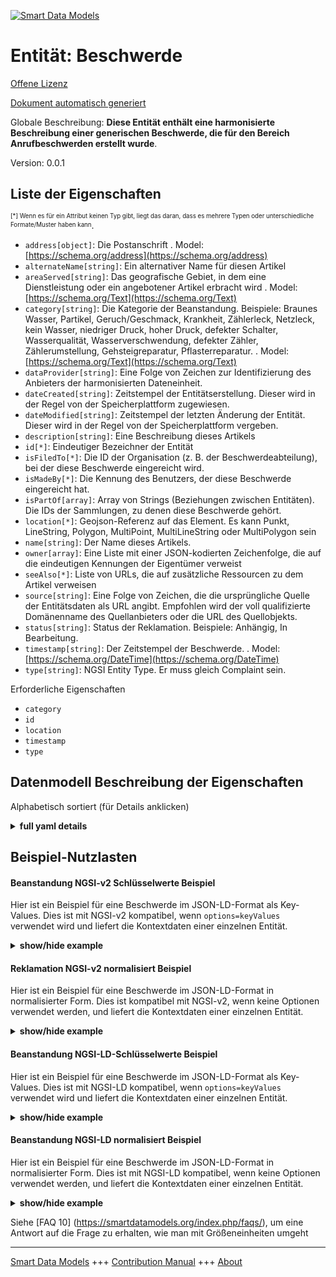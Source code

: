 <!-- 10-Header -->  
[![Smart Data Models](https://smartdatamodels.org/wp-content/uploads/2022/01/SmartDataModels_logo.png "Logo")](https://smartdatamodels.org)  
Entität: Beschwerde  
===================<!-- /10-Header -->  
<!-- 15-License -->  
[Offene Lizenz](https://github.com/smart-data-models//dataModel.CallComplaints/blob/master/Complaint/LICENSE.md)  
[Dokument automatisch generiert](https://docs.google.com/presentation/d/e/2PACX-1vTs-Ng5dIAwkg91oTTUdt8ua7woBXhPnwavZ0FxgR8BsAI_Ek3C5q97Nd94HS8KhP-r_quD4H0fgyt3/pub?start=false&loop=false&delayms=3000#slide=id.gb715ace035_0_60)  
<!-- /15-License -->  
<!-- 20-Description -->  
Globale Beschreibung: **Diese Entität enthält eine harmonisierte Beschreibung einer generischen Beschwerde, die für den Bereich Anrufbeschwerden erstellt wurde**.  
Version: 0.0.1  
<!-- /20-Description -->  
<!-- 30-PropertiesList -->  

## Liste der Eigenschaften  

<sup><sub>[*] Wenn es für ein Attribut keinen Typ gibt, liegt das daran, dass es mehrere Typen oder unterschiedliche Formate/Muster haben kann</sub></sup>.  
- `address[object]`: Die Postanschrift  . Model: [https://schema.org/address](https://schema.org/address)- `alternateName[string]`: Ein alternativer Name für diesen Artikel  - `areaServed[string]`: Das geografische Gebiet, in dem eine Dienstleistung oder ein angebotener Artikel erbracht wird  . Model: [https://schema.org/Text](https://schema.org/Text)- `category[string]`: Die Kategorie der Beanstandung. Beispiele: Braunes Wasser, Partikel, Geruch/Geschmack, Krankheit, Zählerleck, Netzleck, kein Wasser, niedriger Druck, hoher Druck, defekter Schalter, Wasserqualität, Wasserverschwendung, defekter Zähler, Zählerumstellung, Gehsteigreparatur, Pflasterreparatur.  . Model: [https://schema.org/Text](https://schema.org/Text)- `dataProvider[string]`: Eine Folge von Zeichen zur Identifizierung des Anbieters der harmonisierten Dateneinheit.  - `dateCreated[string]`: Zeitstempel der Entitätserstellung. Dieser wird in der Regel von der Speicherplattform zugewiesen.  - `dateModified[string]`: Zeitstempel der letzten Änderung der Entität. Dieser wird in der Regel von der Speicherplattform vergeben.  - `description[string]`: Eine Beschreibung dieses Artikels  - `id[*]`: Eindeutiger Bezeichner der Entität  - `isFiledTo[*]`: Die ID der Organisation (z. B. der Beschwerdeabteilung), bei der diese Beschwerde eingereicht wird.  - `isMadeBy[*]`: Die Kennung des Benutzers, der diese Beschwerde eingereicht hat.  - `isPartOf[array]`: Array von Strings (Beziehungen zwischen Entitäten). Die IDs der Sammlungen, zu denen diese Beschwerde gehört.  - `location[*]`: Geojson-Referenz auf das Element. Es kann Punkt, LineString, Polygon, MultiPoint, MultiLineString oder MultiPolygon sein  - `name[string]`: Der Name dieses Artikels.  - `owner[array]`: Eine Liste mit einer JSON-kodierten Zeichenfolge, die auf die eindeutigen Kennungen der Eigentümer verweist  - `seeAlso[*]`: Liste von URLs, die auf zusätzliche Ressourcen zu dem Artikel verweisen  - `source[string]`: Eine Folge von Zeichen, die die ursprüngliche Quelle der Entitätsdaten als URL angibt. Empfohlen wird der voll qualifizierte Domänenname des Quellanbieters oder die URL des Quellobjekts.  - `status[string]`: Status der Reklamation. Beispiele: Anhängig, In Bearbeitung.  - `timestamp[string]`: Der Zeitstempel der Beschwerde.  . Model: [https://schema.org/DateTime](https://schema.org/DateTime)- `type[string]`: NGSI Entity Type. Er muss gleich Complaint sein.  <!-- /30-PropertiesList -->  
<!-- 35-RequiredProperties -->  
Erforderliche Eigenschaften  
- `category`  - `id`  - `location`  - `timestamp`  - `type`  <!-- /35-RequiredProperties -->  
<!-- 40-RequiredProperties -->  
<!-- /40-RequiredProperties -->  
<!-- 50-DataModelHeader -->  
## Datenmodell Beschreibung der Eigenschaften  
Alphabetisch sortiert (für Details anklicken)  
<!-- /50-DataModelHeader -->  
<!-- 60-ModelYaml -->  
<details><summary><strong>full yaml details</strong></summary>    
```yaml  
Complaint:    
  description: 'This entity contains a harmonised description of a generic Complaint made for the Call Complaints domain.'    
  properties:    
    address:    
      description: 'The mailing address'    
      properties:    
        addressCountry:    
          description: 'Property. The country. For example, Spain. Model:''https://schema.org/addressCountry'''    
          type: string    
        addressLocality:    
          description: 'Property. The locality in which the street address is, and which is in the region. Model:''https://schema.org/addressLocality'''    
          type: string    
        addressRegion:    
          description: 'Property. The region in which the locality is, and which is in the country. Model:''https://schema.org/addressRegion'''    
          type: string    
        postOfficeBoxNumber:    
          description: 'Property. The post office box number for PO box addresses. For example, 03578. Model:''https://schema.org/postOfficeBoxNumber'''    
          type: string    
        postalCode:    
          description: 'Property. The postal code. For example, 24004. Model:''https://schema.org/https://schema.org/postalCode'''    
          type: string    
        streetAddress:    
          description: 'Property. The street address. Model:''https://schema.org/streetAddress'''    
          type: string    
      type: object    
      x-ngsi:    
        model: https://schema.org/address    
        type: Property    
    alternateName:    
      description: 'An alternative name for this item'    
      type: string    
      x-ngsi:    
        type: Property    
    areaServed:    
      description: 'The geographic area where a service or offered item is provided'    
      type: string    
      x-ngsi:    
        model: https://schema.org/Text    
        type: Property    
    category:    
      description: 'The category of the Complaint. Examples:Brown water, Particles, Odor / Taste, Illness, Meter leak, Network leak, No water, Low pressure, High pressure, Broken switch, Water quality, Waste of water, Broken meter, Meter repositioning, Sidewalk repair, Pavement repair.'    
      type: string    
      x-ngsi:    
        model: https://schema.org/Text    
        type: Property    
    dataProvider:    
      description: 'A sequence of characters identifying the provider of the harmonised data entity.'    
      type: string    
      x-ngsi:    
        type: Property    
    dateCreated:    
      description: 'Entity creation timestamp. This will usually be allocated by the storage platform.'    
      format: date-time    
      type: string    
      x-ngsi:    
        type: Property    
    dateModified:    
      description: 'Timestamp of the last modification of the entity. This will usually be allocated by the storage platform.'    
      format: date-time    
      type: string    
      x-ngsi:    
        type: Property    
    description:    
      description: 'A description of this item'    
      type: string    
      x-ngsi:    
        type: Property    
    id:    
      anyOf: &complaint_-_properties_-_owner_-_items_-_anyof    
        - description: 'Property. Identifier format of any NGSI entity'    
          maxLength: 256    
          minLength: 1    
          pattern: ^[\w\-\.\{\}\$\+\*\[\]`|~^@!,:\\]+$    
          type: string    
        - description: 'Property. Identifier format of any NGSI entity'    
          format: uri    
          type: string    
      description: 'Unique identifier of the entity'    
      x-ngsi:    
        type: Property    
    isFiledTo:    
      anyOf:    
        - description: 'Property. Identifier format of any NGSI entity'    
          maxLength: 256    
          minLength: 1    
          pattern: ^[\w\-\.\{\}\$\+\*\[\]`|~^@!,:\\]+$    
          type: string    
        - description: 'Property. Identifier format of any NGSI entity'    
          format: uri    
          type: string    
      description: 'The ID of the Organization (e.g., Complaints Department), that this Complaint is filed to.'    
      x-ngsi:    
        type: Relationship    
    isMadeBy:    
      anyOf:    
        - description: 'Property. Identifier format of any NGSI entity'    
          maxLength: 256    
          minLength: 1    
          pattern: ^[\w\-\.\{\}\$\+\*\[\]`|~^@!,:\\]+$    
          type: string    
        - description: 'Property. Identifier format of any NGSI entity'    
          format: uri    
          type: string    
      description: 'The Id of the User that made this Complaint.'    
      x-ngsi:    
        type: Relationship    
    isPartOf:    
      description: 'Array of Strings (Relationships between Entities). The IDs of the Collections, that this Complaint is part of.'    
      items:    
        anyOf:    
          - description: 'Property. Identifier format of any NGSI entity'    
            maxLength: 256    
            minLength: 1    
            pattern: ^[\w\-\.\{\}\$\+\*\[\]`|~^@!,:\\]+$    
            type: string    
          - description: 'Property. Identifier format of any NGSI entity'    
            format: uri    
            type: string    
        description: 'Property. Unique identifier of the entity'    
      type: array    
      x-ngsi:    
        type: Property    
    location:    
      description: 'Geojson reference to the item. It can be Point, LineString, Polygon, MultiPoint, MultiLineString or MultiPolygon'    
      oneOf:    
        - description: 'GeoProperty. Geojson reference to the item. Point'    
          properties:    
            bbox:    
              items:    
                type: number    
              minItems: 4    
              type: array    
            coordinates:    
              items:    
                type: number    
              minItems: 2    
              type: array    
            type:    
              enum:    
                - Point    
              type: string    
          required:    
            - type    
            - coordinates    
          title: 'GeoJSON Point'    
          type: object    
        - description: 'GeoProperty. Geojson reference to the item. LineString'    
          properties:    
            bbox:    
              items:    
                type: number    
              minItems: 4    
              type: array    
            coordinates:    
              items:    
                items:    
                  type: number    
                minItems: 2    
                type: array    
              minItems: 2    
              type: array    
            type:    
              enum:    
                - LineString    
              type: string    
          required:    
            - type    
            - coordinates    
          title: 'GeoJSON LineString'    
          type: object    
        - description: 'GeoProperty. Geojson reference to the item. Polygon'    
          properties:    
            bbox:    
              items:    
                type: number    
              minItems: 4    
              type: array    
            coordinates:    
              items:    
                items:    
                  items:    
                    type: number    
                  minItems: 2    
                  type: array    
                minItems: 4    
                type: array    
              type: array    
            type:    
              enum:    
                - Polygon    
              type: string    
          required:    
            - type    
            - coordinates    
          title: 'GeoJSON Polygon'    
          type: object    
        - description: 'GeoProperty. Geojson reference to the item. MultiPoint'    
          properties:    
            bbox:    
              items:    
                type: number    
              minItems: 4    
              type: array    
            coordinates:    
              items:    
                items:    
                  type: number    
                minItems: 2    
                type: array    
              type: array    
            type:    
              enum:    
                - MultiPoint    
              type: string    
          required:    
            - type    
            - coordinates    
          title: 'GeoJSON MultiPoint'    
          type: object    
        - description: 'GeoProperty. Geojson reference to the item. MultiLineString'    
          properties:    
            bbox:    
              items:    
                type: number    
              minItems: 4    
              type: array    
            coordinates:    
              items:    
                items:    
                  items:    
                    type: number    
                  minItems: 2    
                  type: array    
                minItems: 2    
                type: array    
              type: array    
            type:    
              enum:    
                - MultiLineString    
              type: string    
          required:    
            - type    
            - coordinates    
          title: 'GeoJSON MultiLineString'    
          type: object    
        - description: 'GeoProperty. Geojson reference to the item. MultiLineString'    
          properties:    
            bbox:    
              items:    
                type: number    
              minItems: 4    
              type: array    
            coordinates:    
              items:    
                items:    
                  items:    
                    items:    
                      type: number    
                    minItems: 2    
                    type: array    
                  minItems: 4    
                  type: array    
                type: array    
              type: array    
            type:    
              enum:    
                - MultiPolygon    
              type: string    
          required:    
            - type    
            - coordinates    
          title: 'GeoJSON MultiPolygon'    
          type: object    
      x-ngsi:    
        type: GeoProperty    
    name:    
      description: 'The name of this item.'    
      type: string    
      x-ngsi:    
        type: Property    
    owner:    
      description: 'A List containing a JSON encoded sequence of characters referencing the unique Ids of the owner(s)'    
      items:    
        anyOf: *complaint_-_properties_-_owner_-_items_-_anyof    
        description: 'Property. Unique identifier of the entity'    
      type: array    
      x-ngsi:    
        type: Property    
    seeAlso:    
      description: 'list of uri pointing to additional resources about the item'    
      oneOf:    
        - items:    
            format: uri    
            type: string    
          minItems: 1    
          type: array    
        - format: uri    
          type: string    
      x-ngsi:    
        type: Property    
    source:    
      description: 'A sequence of characters giving the original source of the entity data as a URL. Recommended to be the fully qualified domain name of the source provider, or the URL to the source object.'    
      type: string    
      x-ngsi:    
        type: Property    
    status:    
      description: 'Status of the Complaint. Examples: Pending, In progress.'    
      type: string    
      x-ngsi:    
        type: Property    
    timestamp:    
      description: 'The timestamp of the Complaint.'    
      format: date-time    
      type: string    
      x-ngsi:    
        model: https://schema.org/DateTime    
        type: Property    
    type:    
      description: 'NGSI Entity Type. It must be equal to Complaint.'    
      enum:    
        - Complaint    
      type: string    
      x-ngsi:    
        type: Property    
  required:    
    - id    
    - category    
    - location    
    - timestamp    
    - type    
  type: object    
  x-derived-from: ""    
  x-disclaimer: 'Redistribution and use in source and binary forms, with or without modification, are permitted  provided that the license conditions are met. Copyleft (c) 2021 Contributors to Smart Data Models Program'    
  x-license-url: https://github.com/smart-data-models/dataModel.CallComplaints/blob/master/Complaint/LICENSE.md    
  x-model-schema: https://raw.githubusercontent.com/smart-data-models/dataModel.CallComplaints/master/Complaint/schema.json    
  x-model-tags: ""    
  x-version: 0.0.1    
```  
</details>    
<!-- /60-ModelYaml -->  
<!-- 70-MiddleNotes -->  
<!-- /70-MiddleNotes -->  
<!-- 80-Examples -->  
## Beispiel-Nutzlasten  
#### Beanstandung NGSI-v2 Schlüsselwerte Beispiel  
Hier ist ein Beispiel für eine Beschwerde im JSON-LD-Format als Key-Values. Dies ist mit NGSI-v2 kompatibel, wenn `options=keyValues` verwendet wird und liefert die Kontextdaten einer einzelnen Entität.  
<details><summary><strong>show/hide example</strong></summary>    
```json  
{  
  "id": "urn:ngsi-ld:Complaint:01",  
  "type": "Complaint",  
  "description": "Pressure of the water that reaches my house is really low to non-existent.",  
  "status": "Pending",  
  "timestamp": "2021-04-19T10:00:00.000",  
  "category": "Low pressure",  
  "isMadeBy": "urn:ngsi-ld:User:01",  
  "isPartOf": [  
    "urn:ngsi-ld:ComplaintsCollection:01",  
    "urn:ngsi-ld:ComplaintsCollection:02"  
  ],  
  "isFiledTo": "urn:ngsi-ld:Organization:01",  
  "location": {  
    "type": "Point",  
    "coordinates": [  
      40.3,  
      25.5  
    ]  
  }  
}  
```  
</details>  
#### Reklamation NGSI-v2 normalisiert Beispiel  
Hier ist ein Beispiel für eine Beschwerde im JSON-LD-Format in normalisierter Form. Dies ist kompatibel mit NGSI-v2, wenn keine Optionen verwendet werden, und liefert die Kontextdaten einer einzelnen Entität.  
<details><summary><strong>show/hide example</strong></summary>    
```json  
{  
  "id": "urn:ngsi-ld:Complaint:01",  
  "type": "Complaint",  
  "description": {  
    "type": "Text",  
    "value": "Pressure of the water that reaches my house is really low to non-existent."  
  },  
  "status": {  
    "type": "Text",  
    "value": "Pending"  
  },  
  "timestamp": {  
    "type": "DateTime",  
    "value": "2021-04-19T10:00:00.000"  
  },  
  "category": {  
    "type": "Text",  
    "value": "Low pressure"  
  },  
  "isMadeBy": {  
    "type": "Relationship",  
    "value": "urn:ngsi-ld:User:01"  
  },  
  "isPartOf": {  
    "type": "Relationship",  
    "value": [  
      "urn:ngsi-ld:ComplaintsCollection:01",  
      "urn:ngsi-ld:ComplaintsCollection:02"  
    ]  
  },  
  "isFiledTo": {  
    "type": "Relationship",  
    "value": "urn:ngsi-ld:Organization:01"  
  },  
  "location": {  
    "type": "geo:json",  
    "value": {  
      "type": "Point",  
      "coordinates": [  
        40.3,  
        25.5  
      ]  
    }  
  }  
}  
```  
</details>  
#### Beanstandung NGSI-LD-Schlüsselwerte Beispiel  
Hier ist ein Beispiel für eine Beschwerde im JSON-LD-Format als Key-Values. Dies ist mit NGSI-LD kompatibel, wenn `options=keyValues` verwendet wird und liefert die Kontextdaten einer einzelnen Entität.  
<details><summary><strong>show/hide example</strong></summary>    
```json  
{  
    "id": "urn:ngsi-ld:Complaint:01",  
    "type": "Complaint",  
    "category": "Low pressure",  
    "description": "Pressure of the water that reaches my house is really low to non-existent.",  
    "isFiledTo": "urn:ngsi-ld:Organization:01",  
    "isMadeBy": "urn:ngsi-ld:User:01",  
    "isPartOf": [  
        "urn:ngsi-ld:ComplaintsCollection:01",  
        "urn:ngsi-ld:ComplaintsCollection:02"  
    ],  
    "location": {  
        "type": "Point",  
        "coordinates": [  
            40.3,  
            25.5  
        ]  
    },  
    "status": "Pending",  
    "timestamp": "2021-04-19T10:00:00.000",  
    "@context": [  
        "https://raw.githubusercontent.com/smart-data-models/dataModel.CallComplaints/master/context.jsonld"  
    ]  
}  
```  
</details>  
#### Beanstandung NGSI-LD normalisiert Beispiel  
Hier ist ein Beispiel für eine Beschwerde im JSON-LD-Format in normalisierter Form. Dies ist mit NGSI-LD kompatibel, wenn keine Optionen verwendet werden, und liefert die Kontextdaten einer einzelnen Entität.  
<details><summary><strong>show/hide example</strong></summary>    
```json  
{  
    "id": "urn:ngsi-ld:Complaint:01",  
    "type": "Complaint",  
    "category": {  
        "type": "Property",  
        "value": "Low pressure"  
    },  
    "description": {  
        "type": "Property",  
        "value": "Pressure of the water that reaches my house is really low to non-existent."  
    },  
    "isFiledTo": {  
        "type": "Relationship",  
        "object": "urn:ngsi-ld:Organization:01"  
    },  
    "isMadeBy": {  
        "type": "Relationship",  
        "object": "urn:ngsi-ld:User:01"  
    },  
    "isPartOf": {  
        "type": "Relationship",  
        "object": [  
            "urn:ngsi-ld:ComplaintsCollection:01",  
            "urn:ngsi-ld:ComplaintsCollection:02"  
        ]  
    },  
    "location": {  
        "type": "GeoProperty",  
        "value": {  
            "type": "Point",  
            "coordinates": [  
                40.3,  
                25.5  
            ]  
        }  
    },  
    "status": {  
        "type": "Property",  
        "value": "Pending"  
    },  
    "timestamp": {  
        "type": "Property",  
        "value": {  
            "@type": "DateTime",  
            "value": "2021-04-19T10:00:00.000"  
        }  
    },  
    "@context": [  
        "https://raw.githubusercontent.com/smart-data-models/dataModel.CallComplaints/master/context.jsonld"  
    ]  
}  
```  
</details><!-- /80-Examples -->  
<!-- 90-FooterNotes -->  
<!-- /90-FooterNotes -->  
<!-- 95-Units -->  
Siehe [FAQ 10] (https://smartdatamodels.org/index.php/faqs/), um eine Antwort auf die Frage zu erhalten, wie man mit Größeneinheiten umgeht  
<!-- /95-Units -->  
<!-- 97-LastFooter -->  
---  
[Smart Data Models](https://smartdatamodels.org) +++ [Contribution Manual](https://bit.ly/contribution_manual) +++ [About](https://bit.ly/Introduction_SDM)<!-- /97-LastFooter -->  
